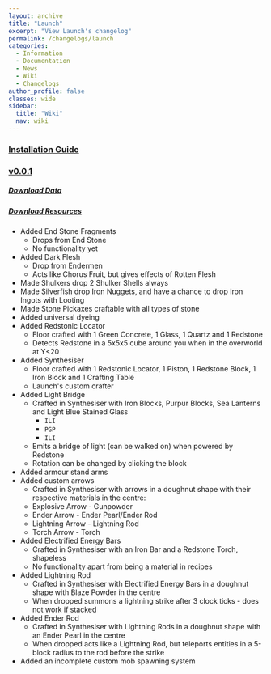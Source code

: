 ```yaml
---
layout: archive
title: "Launch"
excerpt: "View Launch's changelog"
permalink: /changelogs/launch
categories:
  - Information
  - Documentation
  - News
  - Wiki
  - Changelogs
author_profile: false
classes: wide
sidebar:
  title: "Wiki"
  nav: wiki
---
```


### [Installation Guide](https://origami-games.github.io/installation-guide#launch)

### [v0.0.1](https://github.com/origami-games/launch/tree/v0.0.1)
##### [Download Data](https://github.com/origami-games/launch/releases/download/v0.0.1/launch-data-v0.0.1-bundled-crdb.zip)
##### [Download Resources](https://github.com/origami-games/launch/releases/download/v0.0.1/launch-resources-v0.0.1.zip)
- Added End Stone Fragments
  - Drops from End Stone
  - No functionality yet
- Added Dark Flesh
  - Drop from Endermen
  - Acts like Chorus Fruit, but gives effects of Rotten Flesh
- Made Shulkers drop 2 Shulker Shells always
- Made Silverfish drop Iron Nuggets, and have a chance to drop Iron Ingots with Looting
- Made Stone Pickaxes craftable with all types of stone
- Added universal dyeing
- Added Redstonic Locator
  - Floor crafted with 1 Green Concrete, 1 Glass, 1 Quartz and 1 Redstone
  - Detects Redstone in a 5x5x5 cube around you when in the overworld at Y<20
- Added Synthesiser
  - Floor crafted with 1 Redstonic Locator, 1 Piston, 1 Redstone Block, 1 Iron Block and 1 Crafting Table
  - Launch's custom crafter
- Added Light Bridge
  - Crafted in Synthesiser with Iron Blocks, Purpur Blocks, Sea Lanterns and Light Blue Stained Glass
    - `ILI`
    - `PGP`
    - `ILI`
  - Emits a bridge of light (can be walked on) when powered by Redstone
  - Rotation can be changed by clicking the block
- Added armour stand arms
- Added custom arrows
  - Crafted in Synthesiser with arrows in a doughnut shape with their respective materials in the centre:
  - Explosive Arrow - Gunpowder
  - Ender Arrow - Ender Pearl/Ender Rod
  - Lightning Arrow - Lightning Rod
  - Torch Arrow - Torch
- Added Electrified Energy Bars
  - Crafted in Synthesiser with an Iron Bar and a Redstone Torch, shapeless
  - No functionality apart from being a material in recipes
- Added Lightning Rod
  - Crafted in Synthesiser with Electrified Energy Bars in a doughnut shape with Blaze Powder in the centre
  - When dropped summons a lightning strike after 3 clock ticks - does not work if stacked
- Added Ender Rod
  - Crafted in Synthesiser with Lightning Rods in a doughnut shape with an Ender Pearl in the centre
  - When dropped acts like a Lightning Rod, but teleports entities in a 5-block radius to the rod before the strike
- Added an incomplete custom mob spawning system
